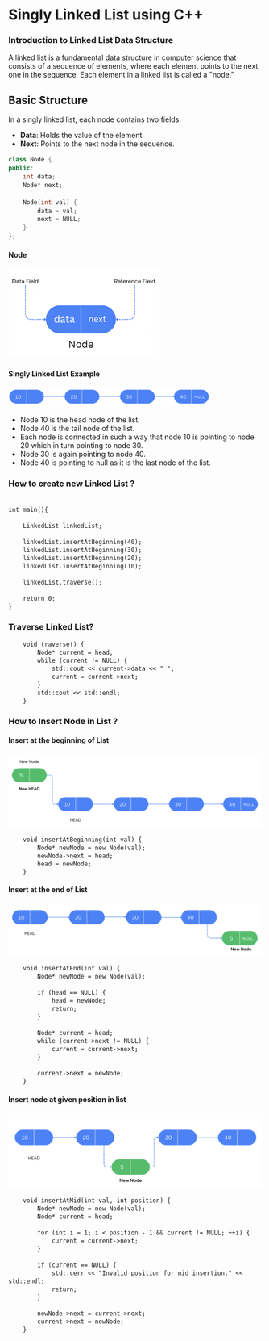 # Singly Linked List using C++

### Introduction to Linked List Data Structure


A linked list is a fundamental data structure in computer science that consists of a sequence of elements, where each element points to the next one in the sequence. Each element in a linked list is called a "node."

## Basic Structure

In a singly linked list, each node contains two fields:

- **Data**: Holds the value of the element.
- **Next**: Points to the next node in the sequence.

```cpp
class Node {
public:
    int data;
    Node* next;

    Node(int val) {
        data = val;
        next = NULL;
    }
};

```

#### Node 

<img src="img/node.png" width="300"/> 

#### Singly Linked List Example

<img src="img/list1.png" width="400"/> 
 
- Node 10 is the head node of the list.
- Node 40 is the tail node of the list.
- Each node is connected in such a way that node 10 is pointing to node 20 which in turn pointing to node 30.
- Node 30 is again pointing to node 40. 
- Node 40 is pointing to null as it is the last node of the list.

### How to create new Linked List ?

```

int main(){
    
    LinkedList linkedList;

    linkedList.insertAtBeginning(40);
    linkedList.insertAtBeginning(30);
    linkedList.insertAtBeginning(20);
    linkedList.insertAtBeginning(10);

    linkedList.traverse();

    return 0;
}

``` 

### Traverse Linked List?

```
    void traverse() {
        Node* current = head;
        while (current != NULL) {
            std::cout << current->data << " ";
            current = current->next;
        }
        std::cout << std::endl;
    }

```


### How to Insert Node in List ?

#### Insert at the beginning of List
<img src="img/insertAtStart.png" />

```
    void insertAtBeginning(int val) {
        Node* newNode = new Node(val);
        newNode->next = head;
        head = newNode;
    }
```


#### Insert at the end of List

<img src="img/insertAtEnd.png" />

```
    void insertAtEnd(int val) {
        Node* newNode = new Node(val);

        if (head == NULL) {
            head = newNode;
            return;
        }

        Node* current = head;
        while (current->next != NULL) {
            current = current->next;
        }

        current->next = newNode;
    }

```


#### Insert node at given position in list
<img src="img/insertAtPos.png" />

```
    void insertAtMid(int val, int position) {
        Node* newNode = new Node(val);
        Node* current = head;

        for (int i = 1; i < position - 1 && current != NULL; ++i) {
            current = current->next;
        }

        if (current == NULL) {
            std::cerr << "Invalid position for mid insertion." << std::endl;
            return;
        }

        newNode->next = current->next;
        current->next = newNode;
    }

```
